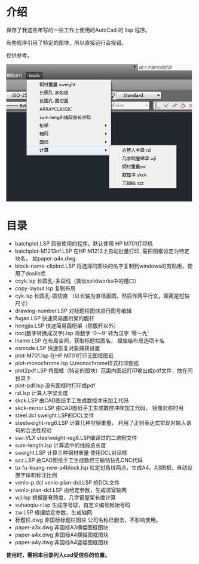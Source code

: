 # 介绍
保存了我这些年写的一些工作上使用的AutoCad 的 lisp 程序。

有些程序引用了特定的图块，所以直接运行会报错。

仅供参考。

![sample](./img/sample.png)

# 目录
- batchplot.LSP  目前使用的程序。默认使用 HP M701打印机
- batchplot-M1213nf.LSP    在HP M1213上自动批量打印, 需把图框设定为特定块名， 如paper-a4x.dwg.
- block-name-clipbrd.LSP   将选择的图块的名字复制到windows的剪贴板，使用了doslib库
- ccyk.lsp    长圆孔-多段线（类似solidworks中的槽口）
- copy-layout.lsp  复制布局
- cyk.lsp    长圆孔-圆切直 （以长轴为直径画圆，然后作两平行玄，距离是短轴尺寸）
- drawing-number.LSP   对标题栏图快进行图号编辑
- fugan.LSP  快速简易画桁架的腹杆
- hengjia.LSP  快速简易画桁架（除腹杆以外）
- itoc(数字转换成汉字).lsp   将数字 ‘0～9’ 转为汉字 ‘零～九’
- lname.LSP    在布局空间，获取标题栏图名， 赋值给布局选项卡名
- osmode.LSP 快速恢复对象捕获设置
- plot-M701.lsp 在HP M701打印无图框图纸
- plot-monochrome.lsp 以monochrome样式打印图纸
- plot2pdf.LSP 将图框（特定的图块）范围内图纸打印输出成pdf文件，放在同目录下
- plot-pdf.lsp 没有图框时打印成pdf
- rzl.lsp   计算人字梁长度
- skck.LSP   由CAD图纸手工生成数控冲床加工代码
- skck-mirror.LSP  由CAD图纸手工生成数控冲床加工代码， 镜像对称时用
- steel.dcl     sweight.LSP的DCL文件
- steelweight-reg6.LSP   计算几种型钢重量， 利用了正则表达式实现对输入语句的合法性校验
- swr.VLX   steelweight-reg6.LSP编译过的二进制文件
- sum-length.lsp   计算选中的线段总长度
- sweight.LSP   计算三种钢材重量 使用DCL对话框
- szz.LSP   由CAD图纸手工生成数控三轴钻钻孔CNC代码
- tu-fu-kuang-new-a4block.lsp   给定对角线两点，生成A4、A3图框，自动设置字体和标注比例
- venlo-p.dcl     venlo-plan-dcl.LSP  的DCL文件
- venlo-plan-dcl.LSP  由给定参数，生成温室轴网
- wjl.lsp  根据屋脊跨度，几字钢屋架长度计算
- xuhaoqiu-r.lsp  生成序号球，自定义编号起始号码
- zw.LSP  根据给定参数，生成轴网
- 标题栏.dwg 非国标标题栏图块 公司名称已删去，不影响使用。
- paper-a3x.dwg  非国标A3横幅图框图块
- paper-a4x.dwg  非国标A4横幅图框图块
- paper-a4y.dwg  非国标A4竖幅图框图块

**使用时，需把本目录列入cad受信任的位置。**
